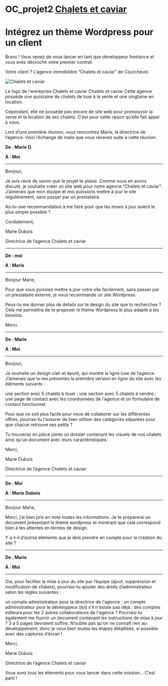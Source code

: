 # OC_projet2 [Chalets et caviar](https://www.chaletsetcaviar75.fr/)
# Intégrez un thème Wordpress pour un client

Bravo ! Vous venez de vous lancer en tant que développeur freelance et vous avez décroché votre premier contrat.

Votre client ? L’agence immobilière “Chalets et caviar” de Courchevel. 

![Chalets et caviar](https://user.oc-static.com/upload/2019/07/16/15632617541681_image1.png)

Le logo de l'entreprise Chalets et caviar
Chalets et caviar
Cette agence possède une quinzaine de chalets de luxe à la vente et une vingtaine en location.

Cependant, elle ne possède pas encore de site web pour promouvoir la vente et la location de ses chalets. C’est pour cette raison qu’elle fait appel à vous.

Lors d’une première réunion, vous rencontrez Marie, la directrice de l’agence.  Voici l’échange de mails que vous recevez suite à cette réunion.

 

**De : Marie D.**

**À : Moi**

--------------------------------------------------------------------------------------------------------

Bonjour,

Je suis ravie de savoir que le projet te plaise. Comme nous en avons discuté, je souhaite créer un site web pour notre agence “Chalets et caviar”. J’aimerais que mon équipe et moi puissions mettre à jour le site régulièrement, sans passer par un prestataire.

As-tu une recommandation à me faire pour que les mises à jour soient le plus simple possible ?

Cordialement, 

Marie Dubois

Directrice de l’agence Chalets et caviar

--------------------------------------------------------------------------------------------------------

**De : moi**

**À : Marie**

------------------------------------------------------------------------------------------------------

Bonjour Marie,

Pour que vous puissiez mettre à jour votre site facilement, sans passer par un prestataire externe, je vous recommande un site Wordpress.

Peux-tu me donner plus de détails sur le design du site que tu recherches ? Cela me permettra de te proposer le thème Wordpress le plus adapté à tes besoins.

Merci.

-------------------------------------------------------------------------------------------------------

**De : Marie**

**À : Moi**

-------------------------------------------------------------------------------------------------------

Bonjour,

Je souhaite un design clair et épuré, qui montre la ligne luxe de l’agence. J’aimerais que tu me présentes la première version en ligne du site avec les éléments suivants : 

une section avec 5 chalets à louer ;
une section avec 5 chalets à vendre ;
une page de contact avec les coordonnées de l’agence et un formulaire de contact fonctionnel.
 

Pour que ce soit plus facile pour nous de collaborer sur les différentes offres, pourras-tu t’assurer de bien utiliser des catégories séparées pour que chacun retrouve ses petits ?

Tu trouveras en pièce jointe un dossier contenant les visuels de nos chalets ainsi qu’un document avec leurs caractéristiques.

 

Merci, 

Marie Dubois

Directrice de l’agence Chalets et caviar

--------------------------------------------------------------------------------------------------------

**De : Moi**

**À : Marie Dubois**

--------------------------------------------------------------------------------------------------------

Bonjour Marie,

Merci, j’ai bien pris en note toutes les informations. Je te préparerai un document présentant le thème wordpress et montrant que cela correspond bien à tes attentes en termes de design.

Y a-t-il d’autres éléments que je dois prendre en compte pour la création du site ?

--------------------------------------------------------------------------------------------------------

**De : Marie**

**À : Moi**

--------------------------------------------------------------------------------------------------------

Oui, pour faciliter la mise à jour du site par l’équipe (ajout, suppression et modification de chalets), pourrais-tu ajouter des droits d’administrateur selon les règles suivantes : 

un compte administrateur pour la directrice de l'agence ;
un compte administrateur pour le développeur (toi) s'il n'existe pas déjà ;
des comptes éditeurs pour les 2 autres collaborateurs de l'agence ?
Pourrais-tu également me fournir un document contenant les instructions de mise à jour ? 3 à 5 pages devraient suffire. N’oublie pas qu’on ne connaît rien au développement, donc je veux bien toutes les étapes détaillées, si possible avec des captures d’écran !


Merci,

Marie Dubois

Directrice de l’agence Chalets et caviar

Vous avez tous les éléments pour vous lancer dans cette mission… C’est parti !
